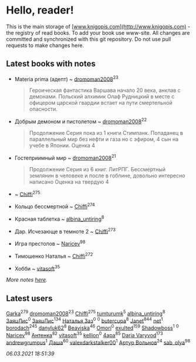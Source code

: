 # Hello, reader!
This is the main storage of [www.knigopis.com](http://www.knigopis.com) - the registry of read books.
To add your book use www-site. All changes are committed and synchronized with this git repository.
Do not use pull requests to make changes here.


## Latest books with notes
* Materia prima (адепт) ~ [dromoman2008](users/444/44461886-yandex)<sup>23</sup>
    > Героическая фантастика
    > Варшава начало 20 века, анклав с демонами. Польский алхимик Олаф Рудницкий в месте с офицером  царской гвардии встает на пути смертельной опасности.

* Добрым демоном и пистолетом ~ [dromoman2008](users/444/44461886-yandex)<sup>22</sup>
    > Продолжение
    > Серия пока из 1 книги
    > Стимпанк. Попаданец в параллельный мир без нефти и газа но с эфиром, 4 сын на учебе в Японии. 
    > Оценка 4

* Гостеприимный мир ~ [dromoman2008](users/444/44461886-yandex)<sup>21</sup>
    > Продолжение 
    > Серия из 6 книг. ЛитРПГ. Бессмертный землянин в человеке и после в гоблине, довольно интересно написано 
    > Оценка на твердую 4

*  ~ [Chiffi](users/105/105831994080785626680-google)<sup>275</sup>

* Кольцо бессмертной ~ [Chiffi](users/105/105831994080785626680-google)<sup>274</sup>

* Красная таблетка ~ [albina_untiring](users/257/2579695-vkontakte)<sup>8</sup>

* Дар. Исчезающе в темноте 2 ~ [Chiffi](users/105/105831994080785626680-google)<sup>273</sup>

* Игра престолов ~ [Naricev](users/107/107090515204537133928-google)<sup>98</sup>

* Тимошенко Наталья ~ [Chiffi](users/105/105831994080785626680-google)<sup>272</sup>

* Хобби ~ [vitasoft](users/474/47446642-vkontakte)<sup>35</sup>


_More notes [here](latest_books_with_notes.md)._


## Latest users
[Garka](users/115/115753719718250012620-google)<sup>279</sup> 
[dromoman2008](users/444/44461886-yandex)<sup>23</sup> 
[Chiffi](users/105/105831994080785626680-google)<sup>275</sup> 
[tumturumk](users/135/135685382-vkontakte)<sup>5</sup> 
[albina_untiring](users/257/2579695-vkontakte)<sup>8</sup> 
[ЗаяцЛис](users/109/109056009931706955629-google)<sup>0</sup> 
[ЗаяцЛис](users/112/112388384595246311466-google)<sup>134</sup> 
[Наталья Заз](users/150/15007129483640630959-mailru)<sup>0</sup> 
[](users/376/376489035-yandex)<sup>0</sup> 
[butercupa](users/193/193697993-vkontakte)<sup>8</sup> 
[Janet](users/108/108113656204404967440-google)<sup>844</sup> 
[net](users/167/1678604580855513138-mailru)<sup>1</sup> 
[borodach](users/157/15706320-vkontakte)<sup>245</sup> 
[danyluk62](users/374/374149854-vkontakte)<sup>8</sup> 
[Beaviska](users/102/10202544960024508-facebook)<sup>46</sup> 
[Omori](users/115/115866996040654857247-google)<sup>0</sup> 
[exulted](users/100/100599204551896265722-google)<sup>159</sup> 
[Shadowboss](users/237/23730569-vkontakte)<sup>1</sup> 
[](users/100/100028852573184906516-google)<sup>0</sup> 
[Naricev](users/107/107090515204537133928-google)<sup>98</sup> 
[Антенка](users/118/118158645037334943900-google)<sup>82</sup> 
[vitasoft](users/474/47446642-vkontakte)<sup>35</sup> 
[kellion](users/112/112383791028642787860-google)<sup>0</sup> 
[4apa](users/117/117392596378069249667-google)<sup>85</sup> 
[Daria Varyvod](users/829/829893410524253-facebook)<sup>173</sup> 
[andrewgrumpus](users/560/560577759-vkontakte)<sup>1</sup> 
[Даша](users/334/334696193054530347-mailru)<sup>60</sup> 
[valexdarkstalker00](users/177/177960414-vkontakte)<sup>1</sup> 
[Артур Вольнов](users/225/225880893-vkontakte)<sup>24</sup> 
[sab_olya](users/139/139338401-vkontakte)<sup>98</sup> 


_06.03.2021 18:51:39_
